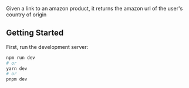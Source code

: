 Given a link to an amazon product, it returns the amazon url of the user's country of origin

## Getting Started

First, run the development server:

```bash
npm run dev
# or
yarn dev
# or
pnpm dev
```


